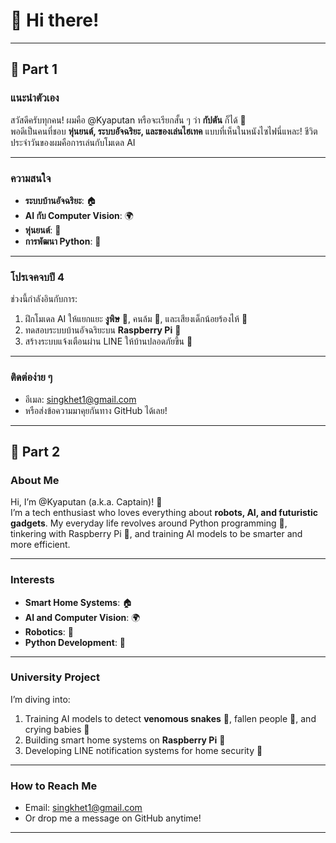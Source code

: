 # 👋 Hi there!  

---

## 🥳 Part 1

### แนะนำตัวเอง  
สวัสดีครับทุกคน! ผมคือ @Kyaputan หรือจะเรียกสั้น ๆ ว่า **กัปตัน** ก็ได้ 🚀  
พอดีเป็นคนที่ชอบ **หุ่นยนต์, ระบบอัจฉริยะ, และของเล่นไฮเทค** แบบที่เห็นในหนังไซไฟนี่แหละ! ชีวิตประจำวันของผมคือการเล่นกับโมเดล AI

---

### ความสนใจ  
- **ระบบบ้านอัจฉริยะ**:  🏠  
- **AI กับ Computer Vision**: 🌍  
- **หุ่นยนต์**:  🤖  
- **การพัฒนา Python**:  🐍  

---

### โปรเจคจบปี 4  
ช่วงนี้กำลังอินกับการ:  
1. ฝึกโมเดล AI ให้แยกแยะ **งูพิษ** 🐍, คนล้ม 🤕, และเสียงเด็กน้อยร้องไห้ 👶  
2. ทดสอบระบบบ้านอัจฉริยะบน **Raspberry Pi** 🍓  
3. สร้างระบบแจ้งเตือนผ่าน LINE ให้บ้านปลอดภัยขึ้น 📱  

---

### ติดต่อง่าย ๆ  
- อีเมล: singkhet1@gmail.com
- หรือส่งข้อความมาคุยกันทาง GitHub ได้เลย!  

---

## 🎉 Part 2

### About Me  
Hi, I’m @Kyaputan (a.k.a. Captain)! 🚀  
I’m a tech enthusiast who loves everything about **robots, AI, and futuristic gadgets**. My everyday life revolves around Python programming 🐍, tinkering with Raspberry Pi 🍓, and training AI models to be smarter and more efficient.  

---

### Interests  
- **Smart Home Systems**:  🏠  
- **AI and Computer Vision**: 🌍  
- **Robotics**: 🤖  
- **Python Development**: 🐍  

---

### University Project
I’m diving into:  
1. Training AI models to detect **venomous snakes** 🐍, fallen people 🤕, and crying babies 👶  
2. Building smart home systems on **Raspberry Pi** 🍓  
3. Developing LINE notification systems for home security 📱  

---

### How to Reach Me  
- Email: singkhet1@gmail.com 
- Or drop me a message on GitHub anytime!  

---
